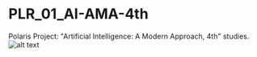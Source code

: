 # PLR_01_AI-AMA-4th
Polaris Project: "Artificial Intelligence: A Modern Approach, 4th" studies.
![alt text](RM_Front-Page)
